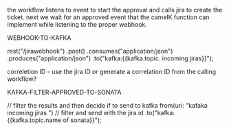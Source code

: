 



the workflow listens to event to start the approval and calls jira to create the ticket.
 next we wait for an approved event that the camelK function can implement while listening to the proper webhook. 
 


WEBHOOK-TO-KAFKA

 rest("/jirawebhook")
   .post()
   .consumes("application/json")
   .produces("application/json")
   .to("kafka:{{kafka.topic. incoming jiras}}");




correletion ID - use the jira ID or generate a correlation ID from the calling workflow?

KAFKA-FILTER-APPROVED-TO-SONATA

   
// filter the results and then decide if to send to kafka 
from(uri: "kafaka incoming jiras ")
// filter and send with the jira id
.to("kafka:{{kafka.topic.name of sonata}}");





